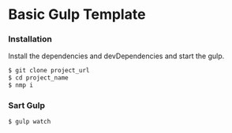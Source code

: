 # Basic Gulp Template

### Installation
Install the dependencies and devDependencies and start the gulp.
```sh
$ git clone project_url
$ cd project_name
$ nmp i
```

### Sart Gulp
```sh
$ gulp watch
```